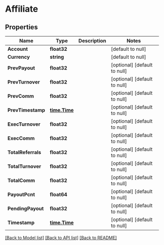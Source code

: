 # Affiliate

## Properties
Name | Type | Description | Notes
------------ | ------------- | ------------- | -------------
**Account** | **float32** |  | [default to null]
**Currency** | **string** |  | [default to null]
**PrevPayout** | **float32** |  | [optional] [default to null]
**PrevTurnover** | **float32** |  | [optional] [default to null]
**PrevComm** | **float32** |  | [optional] [default to null]
**PrevTimestamp** | [**time.Time**](time.Time.md) |  | [optional] [default to null]
**ExecTurnover** | **float32** |  | [optional] [default to null]
**ExecComm** | **float32** |  | [optional] [default to null]
**TotalReferrals** | **float32** |  | [optional] [default to null]
**TotalTurnover** | **float32** |  | [optional] [default to null]
**TotalComm** | **float32** |  | [optional] [default to null]
**PayoutPcnt** | **float64** |  | [optional] [default to null]
**PendingPayout** | **float32** |  | [optional] [default to null]
**Timestamp** | [**time.Time**](time.Time.md) |  | [optional] [default to null]

[[Back to Model list]](../README.md#documentation-for-models) [[Back to API list]](../README.md#documentation-for-api-endpoints) [[Back to README]](../README.md)


